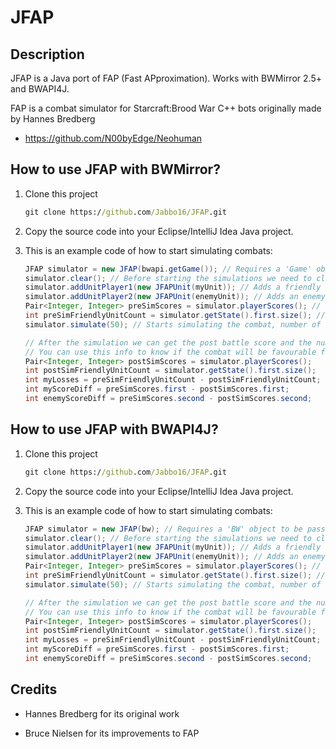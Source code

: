 # JFAP

## Description

JFAP is a Java port of FAP (Fast APproximation).
Works with BWMirror 2.5+ and BWAPI4J.

FAP is a combat simulator for Starcraft:Brood War C++ bots originally made by Hannes Bredberg

* <https://github.com/N00byEdge/Neohuman>

## How to use JFAP with BWMirror?

1. Clone this project

    ```cmd
    git clone https://github.com/Jabbo16/JFAP.git
    ```

2. Copy the source code into your Eclipse/IntelliJ Idea Java project.

3. This is an example code of how to start simulating combats:

    ```java
    JFAP simulator = new JFAP(bwapi.getGame()); // Requires a 'Game' object to be passed by parameter
    simulator.clear(); // Before starting the simulations we need to clear the simulator
    simulator.addUnitPlayer1(new JFAPUnit(myUnit)); // Adds a friendly unit to the simulator
    simulator.addUnitPlayer2(new JFAPUnit(enemyUnit)); // Adds an enemy unit to the simulator
    Pair<Integer, Integer> preSimScores = simulator.playerScores(); // We can get each player scores before the simulation starts
    int preSimFriendlyUnitCount = simulator.getState().first.size(); // Friendly unit count introduced to JFAP before the simulation starts
    simulator.simulate(50); // Starts simulating the combat, number of frames to simulate is passed by parameters, default is 96 frames

    // After the simulation we can get the post battle score and the number of units that died for each player
    // You can use this info to know if the combat will be favourable for you or not
    Pair<Integer, Integer> postSimScores = simulator.playerScores();
    int postSimFriendlyUnitCount = simulator.getState().first.size();
    int myLosses = preSimFriendlyUnitCount - postSimFriendlyUnitCount;
    int myScoreDiff = preSimScores.first - postSimScores.first;
    int enemyScoreDiff = preSimScores.second - postSimScores.second;
    ```

## How to use JFAP with BWAPI4J?

1. Clone this project

    ```cmd
    git clone https://github.com/Jabbo16/JFAP.git
    ```

2. Copy the source code into your Eclipse/IntelliJ Idea Java project.

3. This is an example code of how to start simulating combats:

    ```java
    JFAP simulator = new JFAP(bw); // Requires a 'BW' object to be passed by parameter
    simulator.clear(); // Before starting the simulations we need to clear the simulator
    simulator.addUnitPlayer1(new JFAPUnit(myUnit)); // Adds a friendly unit to the simulator
    simulator.addUnitPlayer2(new JFAPUnit(enemyUnit)); // Adds an enemy unit to the simulator
    Pair<Integer, Integer> preSimScores = simulator.playerScores(); // We can get each player scores before the simulation starts
    int preSimFriendlyUnitCount = simulator.getState().first.size(); // Friendly unit count introduced to JFAP before the simulation starts
    simulator.simulate(50); // Starts simulating the combat, number of frames to simulate is passed by parameters, default is 96 frames

    // After the simulation we can get the post battle score and the number of units that died for each player
    // You can use this info to know if the combat will be favourable for you or not
    Pair<Integer, Integer> postSimScores = simulator.playerScores();
    int postSimFriendlyUnitCount = simulator.getState().first.size();
    int myLosses = preSimFriendlyUnitCount - postSimFriendlyUnitCount;
    int myScoreDiff = preSimScores.first - postSimScores.first;
    int enemyScoreDiff = preSimScores.second - postSimScores.second;
    ```
    
## Credits

* Hannes Bredberg for its original work

* Bruce Nielsen for its improvements to FAP
